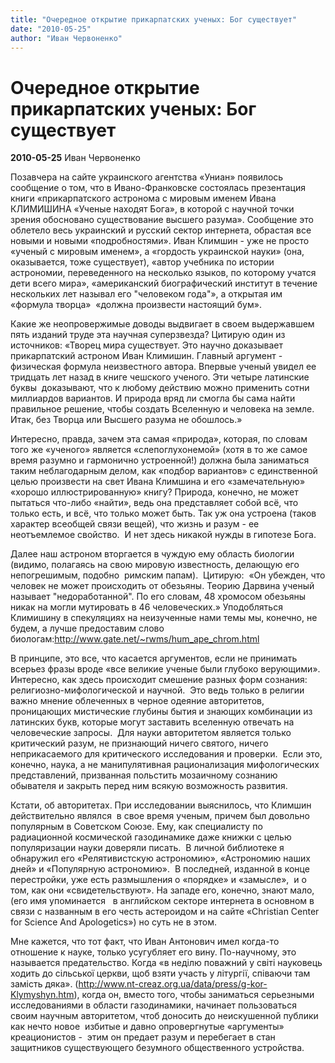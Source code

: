 ```yaml
---
title: "Очередное открытие прикарпатских ученых: Бог существует"
date: "2010-05-25"
author: "Иван Червоненко"
---
```


# Очередное открытие прикарпатских ученых: Бог существует

**2010-05-25** Иван Червоненко

Позавчера на сайте украинского агентства «Униан» появилось сообщение о том, что в Ивано-Франковске состоялась презентация книги «прикарпатского астронома с мировым именем Ивана КЛИМИШИНА «Ученые находят Бога», в которой с научной точки зрения обосновано существование высшего разума». Сообщение это облетело весь украинский и русский сектор интернета, обрастая все новыми и новыми «подробностями». Иван Климшин - уже не просто «ученый с мировым именем», а «гордость украинской науки» (она, оказывается, тоже существует), «автор учебника по истории астрономии, переведенного на несколько языков, по которому учатся дети всего мира», «американский биографический институт в течение нескольких лет называл его "человеком года"», а открытая им «формула творца»  «должна произвести настоящий бум».

Какие же неопровержимые доводы выдвигает в своем выдержавшем пять изданий труде эта научная суперзвезда? Цитирую один из источников: «Творец мира существует. Это научно доказывает прикарпатский астроном Иван Климишин. Главный аргумент - физическая формула неизвестного автора. Впервые ученый увидел ее тридцать лет назад в книге чешского ученого. Эти четыре латинские буквы  доказывают, что к любому действию можно применить сотни миллиардов вариантов. И природа вряд ли смогла бы сама найти правильное решение, чтобы создать Вселенную и человека на земле. Итак, без Творца или Высшего разума не обошлось.»

Интересно, правда, зачем эта самая «природа», которая, по словам того же «ученого» является «слепоглухонемой» (хотя в то же самое время разумно и гармонично устроенной!) должна была заниматься таким неблагодарным делом, как «подбор вариантов» с единственной целью произвести на свет Ивана Климшина и его «замечательную»  «хорошо иллюстрированную» книгу? Природа, конечно, не может пытаться что-либо «найти», ведь она представляет собой всё, что только есть, и всё, что только может быть. Так уж она устроена (таков характер всеобщей связи вещей), что жизнь и разум - ее неотъемлемое свойство.  И нет здесь никакой нужды в гипотезе Бога.

Далее наш астроном вторгается в чуждую ему область биологии (видимо, полагаясь на свою мировую известность, делающую его непогрешимым, подобно  римским папам).  Цитирую:  «Он убежден, что человек не может происходить от обезьяны. Теорию Дарвина ученый называет "недоработанной". По его словам, 48 хромосом обезьяны никак на могли мутировать в 46 человеческих.» Уподобляться Климишину в спекуляциях на неизученные нами темы мы, конечно, не  будем, а лучше предоставим слово биологам:http://www.gate.net/~rwms/hum_ape_chrom.html

В принципе, это все, что касается аргументов, если не принимать всерьез фразы вроде «все великие ученые были глубоко верующими». Интересно, как здесь происходит смешение разных форм сознания: религиозно-мифологической и научной.  Это ведь только в религии важно мнение облеченных в черное одеяние авторитетов, проницающих мистические глубины бытия и знающих комбинации из латинских букв, которые могут заставить вселенную отвечать на человеческие запросы.  Для науки авторитетом является только критический разум, не признающий ничего святого, ничего неприкасаемого для критического исследования и проверки.  Если это, конечно, наука, а не манипулятивная рационализация мифологических представлений, призванная польстить мозаичному сознанию обывателя и закрыть перед ним всякую возможность развития.

Кстати, об авторитетах. При исследовании выяснилось, что Климшин действительно являлся  в свое время ученым, причем был довольно популярным в Советском Союзе. Ему, как специалисту по   радиационной космической газодинамике даже книжки с целью популяризации науки доверяли писать.  В личной библиотеке я обнаружил его «Релятивистскую астрономию», «Астрономию наших дней» и «Популярную астрономию».  В последней, изданной в конце перестройки, уже есть размышления о «порядке» и «замысле»,  и о том, как они «свидетельствуют». На западе его, конечно, знают мало, (его имя упоминается   в английском секторе интернета в основном в связи с названным в его честь астероидом и на сайте «Christian Center for Science And Apologetics») но суть не в этом.     

Мне кажется, что тот факт, что Иван Антонович имел когда-то отношение к науке, только усугубляет его вину. По-научному, это называется предательство. Когда «в неділю по­важний у світі науковець ходить до сільської церкви, щоб взяти участь у літургії, співаючи там замість дяка». (http://www.nt-creaz.org.ua/data/press/g-kor-Klymyshyn.htm), когда он, вместо того, чтобы заниматься серьезными исследованиями в области газодинамики, начинает пользоваться своим научным авторитетом, чтоб доносить до неискушенной публики как нечто новое  избитые и давно опровергнутые «аргументы» креационистов -  этим он предает разум и перебегает в стан защитников существующего безумного общественного устройства.